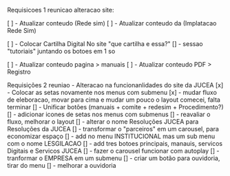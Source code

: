 Requisicoes 1 reunicao alteracao site:

[ ] - Atualizar conteudo (Rede sim) 
[ ] - Atualizar conteudo da (Implatacao Rede Sim)

[ ] - Colocar Cartilha Digital No site "que cartilha e essa?"
[] - sessao "tutoriais" juntando os botoes em 1 so

[ ] - Atualizar conteudo pagina > manuais
[ ] - Atualizar conteudo PDF > Registro

Requisições 2 reuniao - Alteracao na funcionanlidades do site da JUCEA 
[x] - Colocar as setas novamente nos menus com submenu
[x] - mudar fluxo de eleboracao, movar para cima e mudar um pouco o layout
comecei, falta terminar
[] - Unificar botões (manuais + comite + redesim + Procedimento?)
[] - adicionar icones de setas nos menus com submenus
[] - reavaliar o fluxo, melhorar o layout
[] - alterar o nome Resoluções JUCEA para Resoluções da JUCEA
[] - transformar o "parceiros" em um carousel, para economizar espaço
[] - add no menu INSTITUCIONAL mas um sub menu com o nome LESGILACAO
[] - add tres botoes principais, manauis, servicos Digitais e Servicos JUCEA
[] - fazer o carousel funcionar com autoplay
[] - tranformar o EMPRESA em um submenu 
[] - criar um botão para ouvidoria, tirar do menu
[] - melhorar a ouvidoria
